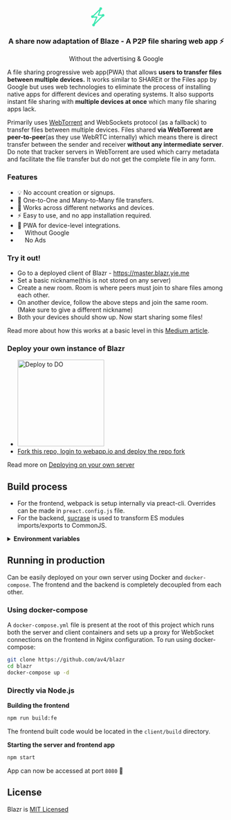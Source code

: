 <div align="center">
  <p align="center">
    <a href="//master.blazr.yie.me">
      <svg width="116" height="45" viewBox="0 0 116 45" fill="none" xmlns="http://www.w3.org/2000/svg">
          <path fill-rule="evenodd" clip-rule="evenodd" d="M22.9605 2.76095C23.4669 3.09213 23.6792 3.73258 23.4722 4.30457L18.6418 17.6498L28.2691 18.1004C28.7823 18.1245 29.2329 18.4527 29.4171 18.9367C29.6013 19.4207 29.4842 19.9689 29.1187 20.3333L5.95621 43.4333C5.51475 43.8736 4.82565 43.9356 4.314 43.581C3.80235 43.2264 3.61229 42.5552 3.86106 41.9814L11.3706 24.6603L2.55617 24.4415C2.03534 24.4286 1.57298 24.1018 1.38305 23.6123C1.19311 23.1227 1.31265 22.566 1.68634 22.1997L21.3551 2.92012C21.7879 2.49581 22.454 2.42977 22.9605 2.76095ZM5.69874 21.9074L13.36 22.0975C13.7909 22.1082 14.1882 22.3347 14.4197 22.7016C14.6512 23.0685 14.6864 23.5276 14.5137 23.9261L8.93702 36.789L25.199 20.5709L16.762 20.1759C16.3505 20.1567 15.9728 19.9409 15.7446 19.5949C15.5165 19.249 15.4652 18.8141 15.6065 18.4237L19.1004 8.77087L5.69874 21.9074Z" fill="#3BE8B0" />
          <path d="M25.3623 3.85665C25.3623 5.5873 23.9719 6.99027 22.2567 6.99027C20.5415 6.99027 19.1511 5.5873 19.1511 3.85665C19.1511 2.12599 20.5415 0.723022 22.2567 0.723022C23.9719 0.723022 25.3623 2.12599 25.3623 3.85665Z" fill="#3BE8B0" />
          <path d="M6.21117 22.3973C6.21117 24.1279 4.82076 25.5309 3.10559 25.5309C1.39042 25.5309 0 24.1279 0 22.3973C0 20.6666 1.39042 19.2636 3.10559 19.2636C4.82076 19.2636 6.21117 20.6666 6.21117 22.3973Z" fill="#3BE8B0" />
          <path d="M8.79916 41.7213C8.79916 43.4519 7.40875 44.8549 5.69358 44.8549C3.97841 44.8549 2.58799 43.4519 2.58799 41.7213C2.58799 39.9906 3.97841 38.5877 5.69358 38.5877C7.40875 38.5877 8.79916 39.9906 8.79916 41.7213Z" fill="#3BE8B0" />
          <path d="M30.7971 19.2636C30.7971 20.9943 29.4067 22.3973 27.6915 22.3973C25.9763 22.3973 24.5859 20.9943 24.5859 19.2636C24.5859 17.533 25.9763 16.13 27.6915 16.13C29.4067 16.13 30.7971 17.533 30.7971 19.2636Z" fill="#3BE8B0" />
        </svg>
    </a>
  </p>
  <p align="center">  
    <h3>A share now adaptation of Blaze - A P2P file sharing web app ⚡</h3>
    Without the advertising & Google
  </p>
</div>

A file sharing progressive web app(PWA) that allows **users to transfer files between multiple devices.**
It works similar to SHAREit or the Files app by Google but uses web technologies to eliminate the process of installing
native apps for different devices and operating systems. It also supports instant file sharing with **multiple devices at once** which many file sharing apps lack.

Primarily uses [WebTorrent](https://webtorrent.io) and WebSockets protocol (as a fallback) to transfer files between multiple devices. Files shared **via WebTorrent are peer-to-peer**(as they use WebRTC internally) which means there is direct transfer between the sender and receiver **without any intermediate server**. Do note that tracker servers in WebTorrent are used which carry metadata and facilitate the file transfer but do not get the complete file in any form.

### Features
- 💡 No account creation or signups.
- 🚀 One-to-One and Many-to-Many file transfers.
- 🔮 Works across different networks and devices.
- ⚡ Easy to use, and no app installation required.
- 📱 PWA for device-level integrations.
- <img height="13" style="position:relative;top:1px"
src="https://styles.redditmedia.com/t5_4bph8/styles/communityIcon_w8fy3ydhafs41.png?width=256&s=344d90a8381b0d5dd7d7db287e3a73b6e40a7537"> Without Google
- <img height="13"
src="https://is3-ssl.mzstatic.com/image/thumb/Purple122/v4/48/51/d9/4851d9a4-218e-c8c7-8d92-d1862234fac7/AppIcon-0-0-1x_U007emarketing-0-0-0-7-0-0-sRGB-0-0-0-GLES2_U002c0-512MB-85-220-0-0.png/60x60bb.jpg"> No Ads

### Try it out!
- Go to a deployed client of Blazr - https://master.blazr.yie.me
- Set a basic nickname(this is not stored on any server)
- Create a new room. Room is where peers must join to share files among each other.
- On another device, follow the above steps and join the same room. (Make sure to give a different nickname)
- Both your devices should show up. Now start sharing some files!
 
Read more about how this works at a basic level in this [Medium article](https://medium.com/@AkashHamirwasia/new-ways-of-sharing-files-across-devices-over-the-web-using-webrtc-2554abaeb2e6).

### Deploy your own instance of Blazr

- <a href="https://cloud.digitalocean.com/apps/new?repo=https://github.com/av4/blazr/tree/master"><img src="https://www.deploytodo.com/do-btn-blue.svg" alt="Deploy to DO" width="200"></a>
- <a href="https://webapp.io">Fork this repo, login to webapp.io and deploy the repo fork</a>


Read more on [Deploying on your own server](#running-blaze-in-production)


## Build process
- For the frontend, webpack is setup internally via preact-cli. Overrides can be made in `preact.config.js` file.
- For the backend, [sucrase](https://www.npmjs.com/package/sucrase) is used to transform ES modules imports/exports to CommonJS.


<details><summary><b>Environment variables</b></summary>
<p>
Following environment variables can be set in the build process:


| variable             | description                                                           | default                         |
|----------------------|-----------------------------------------------------------------------|---------------------------------|
| **client**           | Variables for **client** should be set as build args if using Docker. |                                 |
| `WS_HOST`            | URL to the server that is running the Blazr WebSockets server.        | 'ws://\<your-local-ip\>:3030'   |
| `SERVER_HOST`        | URL to the server that running the Blazr HTTP server.                 | 'http://\<your-local-ip\>:3030' |
| `WS_SIZE_LIMIT`      | Max file size limit when transferring files over WebSockets in bytes. | 100000000 (100 MBs)             |
| `TORRENT_SIZE_LIMIT` | Max file size limit when transferring files over WebTorrent in bytes. | 700000000 (700 MBs)             |
| **server**           |                                                                       |                                 |
| `ORIGIN`             | Array of string URLs to allow CORS.                                   | *                               |
| `PORT`               | Port for the server to run.                                           | 3030                            |
| `WS_SIZE_LIMIT`      | Max file size limit when transferring files over WebSockets in bytes. | 100000000 (100 MBs)             |
----------------------------------------------------------------------------------------------------------------------------------

**NOTE:** Any URL in the environment variables should not end with `/`.

</p>
</details>

## Running in production
Can be easily deployed on your own server using Docker and `docker-compose`. The frontend and the backend is completely decoupled from each other.

### Using docker-compose
A `docker-compose.yml` file is present at the root of this project which runs both the server and client containers and sets up a proxy for WebSocket connections on the frontend in Nginx configuration. To run using docker-compose:

```bash
git clone https://github.com/av4/blazr
cd blazr
docker-compose up -d
```

### Directly via Node.js

**Building the frontend**
```bash
npm run build:fe
```
The frontend built code would be located in the `client/build` directory.


**Starting the server and frontend app**
```bash
npm start
```
App can now be accessed at port `8080` :tada:

## License
Blazr is [MIT Licensed](https://github.com/av4/blazr/blob/master/LICENSE)
